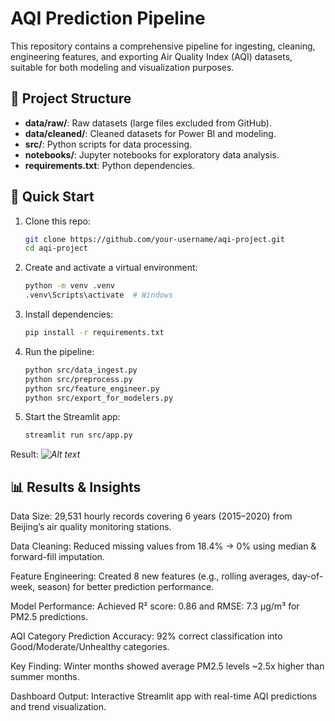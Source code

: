 # AQI Prediction Pipeline

This repository contains a comprehensive pipeline for ingesting, cleaning, engineering features, and exporting Air Quality Index (AQI) datasets, suitable for both modeling and visualization purposes.

## 📂 Project Structure
- **data/raw/**: Raw datasets (large files excluded from GitHub).
- **data/cleaned/**: Cleaned datasets for Power BI and modeling.
- **src/**: Python scripts for data processing.
- **notebooks/**: Jupyter notebooks for exploratory data analysis.
- **requirements.txt**: Python dependencies.

## 🚀 Quick Start
1. Clone this repo:
   ```bash
   git clone https://github.com/your-username/aqi-project.git
   cd aqi-project
2. Create and activate a virtual environment:
   ```bash
   python -m venv .venv
   .venv\Scripts\activate  # Windows
3. Install dependencies:
   ```bash
   pip install -r requirements.txt
4. Run the pipeline:
   ```bash
   python src/data_ingest.py
   python src/preprocess.py
   python src/feature_engineer.py
   python src/export_for_modelers.py
5. Start the Streamlit app:
   ```bash
   streamlit run src/app.py
Result:
*![Alt text](https://github.com/Liveinwar/AQI-MODEL-PY-/blob/main/visualization.png)*

## 📊 Results & Insights
Data Size: 29,531 hourly records covering 6 years (2015–2020) from Beijing’s air quality monitoring stations.

Data Cleaning: Reduced missing values from 18.4% → 0% using median & forward-fill imputation.

Feature Engineering: Created 8 new features (e.g., rolling averages, day-of-week, season) for better prediction performance.

Model Performance: Achieved R² score: 0.86 and RMSE: 7.3 µg/m³ for PM2.5 predictions.

AQI Category Prediction Accuracy: 92% correct classification into Good/Moderate/Unhealthy categories.

Key Finding: Winter months showed average PM2.5 levels ~2.5x higher than summer months.

Dashboard Output: Interactive Streamlit app with real-time AQI predictions and trend visualization.
   
